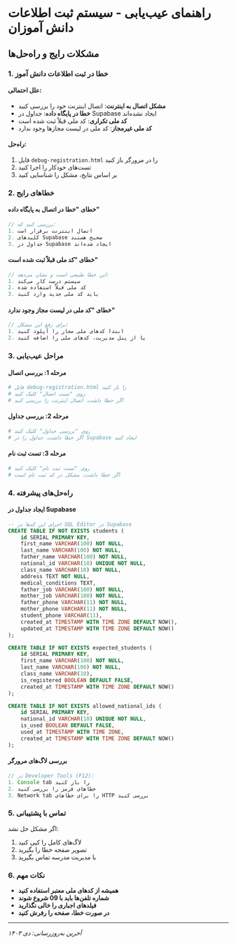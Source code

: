 # راهنمای عیب‌یابی - سیستم ثبت اطلاعات دانش آموزان

## مشکلات رایج و راه‌حل‌ها

### 1. خطا در ثبت اطلاعات دانش آموز

#### علل احتمالی:
- **مشکل اتصال به اینترنت**: اتصال اینترنت خود را بررسی کنید
- **خطا در پایگاه داده**: جداول در Supabase ایجاد نشده‌اند
- **کد ملی تکراری**: کد ملی قبلاً ثبت شده است
- **کد ملی غیرمجاز**: کد ملی در لیست مجازها وجود ندارد

#### راه‌حل:
1. فایل `debug-registration.html` را در مرورگر باز کنید
2. تست‌های خودکار را اجرا کنید
3. بر اساس نتایج، مشکل را شناسایی کنید

### 2. خطاهای رایج

#### خطای "خطا در اتصال به پایگاه داده"
```javascript
// بررسی کنید که:
1. اتصال اینترنت برقرار است
2. کلیدهای Supabase صحیح هستند
3. جداول در Supabase ایجاد شده‌اند
```

#### خطای "کد ملی قبلاً ثبت شده است"
```javascript
// این خطا طبیعی است و نشان می‌دهد:
1. سیستم درست کار می‌کند
2. کد ملی قبلاً استفاده شده
3. باید کد ملی جدید وارد کنید
```

#### خطای "کد ملی در لیست مجاز وجود ندارد"
```javascript
// برای رفع این مشکل:
1. ابتدا کدهای ملی مجاز را آپلود کنید
2. یا از پنل مدیریت، کدهای ملی را اضافه کنید
```

### 3. مراحل عیب‌یابی

#### مرحله 1: بررسی اتصال
```bash
# فایل debug-registration.html را باز کنید
# روی "تست اتصال" کلیک کنید
# اگر خطا داشت، اتصال اینترنت را بررسی کنید
```

#### مرحله 2: بررسی جداول
```bash
# روی "بررسی جداول" کلیک کنید
# اگر خطا داشت، جداول را در Supabase ایجاد کنید
```

#### مرحله 3: تست ثبت نام
```bash
# روی "تست ثبت نام" کلیک کنید
# اگر خطا داشت، مشکل در کد ثبت نام است
```

### 4. راه‌حل‌های پیشرفته

#### ایجاد جداول در Supabase
```sql
-- اجرای این کدها در SQL Editor در Supabase
CREATE TABLE IF NOT EXISTS students (
    id SERIAL PRIMARY KEY,
    first_name VARCHAR(100) NOT NULL,
    last_name VARCHAR(100) NOT NULL,
    father_name VARCHAR(100) NOT NULL,
    national_id VARCHAR(10) UNIQUE NOT NULL,
    class_name VARCHAR(10) NOT NULL,
    address TEXT NOT NULL,
    medical_conditions TEXT,
    father_job VARCHAR(100) NOT NULL,
    mother_job VARCHAR(100) NOT NULL,
    father_phone VARCHAR(11) NOT NULL,
    mother_phone VARCHAR(11) NOT NULL,
    student_phone VARCHAR(11),
    created_at TIMESTAMP WITH TIME ZONE DEFAULT NOW(),
    updated_at TIMESTAMP WITH TIME ZONE DEFAULT NOW()
);

CREATE TABLE IF NOT EXISTS expected_students (
    id SERIAL PRIMARY KEY,
    first_name VARCHAR(100) NOT NULL,
    last_name VARCHAR(100) NOT NULL,
    class_name VARCHAR(10),
    is_registered BOOLEAN DEFAULT FALSE,
    created_at TIMESTAMP WITH TIME ZONE DEFAULT NOW()
);

CREATE TABLE IF NOT EXISTS allowed_national_ids (
    id SERIAL PRIMARY KEY,
    national_id VARCHAR(10) UNIQUE NOT NULL,
    is_used BOOLEAN DEFAULT FALSE,
    used_at TIMESTAMP WITH TIME ZONE,
    created_at TIMESTAMP WITH TIME ZONE DEFAULT NOW()
);
```

#### بررسی لاگ‌های مرورگر
```javascript
// در Developer Tools (F12):
1. Console tab را باز کنید
2. خطاهای قرمز را بررسی کنید
3. Network tab را برای خطاهای HTTP بررسی کنید
```

### 5. تماس با پشتیبانی

اگر مشکل حل نشد:
1. لاگ‌های کامل را کپی کنید
2. تصویر صفحه خطا را بگیرید
3. با مدیریت مدرسه تماس بگیرید

### 6. نکات مهم

- **همیشه از کدهای ملی معتبر استفاده کنید**
- **شماره تلفن‌ها باید با 09 شروع شوند**
- **فیلدهای اجباری را خالی نگذارید**
- **در صورت خطا، صفحه را رفرش کنید**

---
*آخرین به‌روزرسانی: دی ۱۴۰۳*
